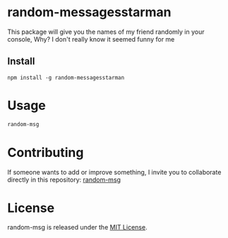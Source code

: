 # random-messagesstarman

This package will give you the names of my friend randomly in your console, Why? I don't really know it seemed funny for me 

## Install

```npm
npm install -g random-messagesstarman
```

# Usage

```bash
random-msg
```

# Contributing
If someone wants to add or improve something, I invite you to collaborate directly in this repository: [random-msg](https://github.com/Brayan4242/usuario-random-messages)

# License
random-msg is released under the [MIT License](https://opensource.org/licenses/MIT).